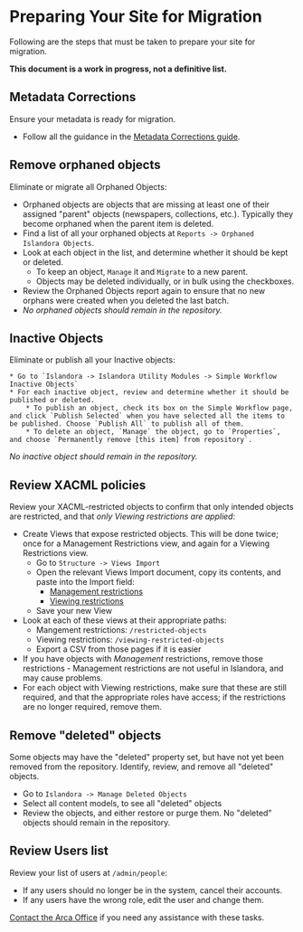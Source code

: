 # Preparing Your Site for Migration

Following are the steps that must be taken to prepare your site for migration.

**This document is a work in progress, not a definitive list.**

## Metadata Corrections

Ensure your metadata is ready for migration.

  * Follow all the guidance in the [Metadata Corrections guide](/arca-docs/migration/migration-tasks/metadata-corrections/).

## Remove orphaned objects

Eliminate or migrate all Orphaned Objects:

  * Orphaned objects are objects that are missing at least one of their assigned "parent" objects (newspapers, collections, etc.). Typically they become orphaned when the parent item is deleted.
  * Find a list of all your orphaned objects at `Reports -> Orphaned Islandora Objects`.
  * Look at each object in the list, and determine whether it should be kept or deleted.
      * To keep an object, `Manage` it and `Migrate` to a new parent.
      * Objects may be deleted individually, or in bulk using the checkboxes.
  * Review the Orphaned Objects report again to ensure that no new orphans were created when you deleted the last batch.
  * *No orphaned objects should remain in the repository.*

## Inactive Objects

Eliminate or publish all your Inactive objects:

    * Go to `Islandora -> Islandora Utility Modules -> Simple Workflow Inactive Objects`
    * For each inactive object, review and determine whether it should be published or deleted.
        * To publish an object, check its box on the Simple Workflow page, and click `Publish Selected` when you have selected all the items to be published. Choose `Publish All` to publish all of them.
        * To delete an object, `Manage` the object, go to `Properties`, and choose `Permanently remove [this item] from repository`.
*No inactive object should remain in the repository.*

## Review XACML policies

Review your XACML-restricted objects to confirm that only intended objects are restricted, and that *only Viewing restrictions are applied*:
  * Create Views that expose restricted objects. This will be done twice; once for a Management Restrictions view, and again for a Viewing Restrictions view.
      * Go to `Structure -> Views Import`
      * Open the relevant Views Import document, copy its contents, and paste into the Import field:
          * [Management restrictions](/arca-docs/assets/management_restrictions_import.txt)
          * [Viewing restrictions](/arca-docs/assets/viewing_restrictions_import.txt)
      * Save your new View
  * Look at each of these views at their appropriate paths:
      * Mangement restrictions: `/restricted-objects`
      * Viewing restrictions: `/viewing-restricted-objects`
      * Export a CSV from those pages if it is easier
  * If you have objects with *Management* restrictions, remove those restrictions - Management restrictions are not useful in Islandora, and may cause problems.
  * For each object with Viewing restrictions, make sure that these are still required, and that the appropriate roles have access; if the restrictions are no longer required, remove them.

## Remove "deleted" objects

Some objects may have the "deleted" property set, but have not yet been removed from the repository. Identify, review, and remove all "deleted" objects.

  * Go to `Islandora -> Manage Deleted Objects`
  * Select all content models, to see all "deleted" objects
  * Review the objects, and either restore or purge them. No "deleted" objects should remain in the repository.

## Review Users list

Review your list of users at `/admin/people`:
  * If any users should no longer be in the system, cancel their accounts.
  * If any users have the wrong role, edit the user and change them.
  
    
[Contact the Arca Office](mailto:arcaoffice@bceln.ca) if you need any assistance with these tasks.